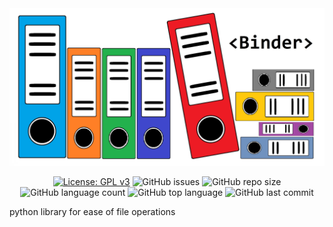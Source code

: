 <div align="center">
  
<img src="https://github.com/Techniex/binder/blob/dev/doc/binder.jpg" alt="Binder" width="640" />

[![License: GPL v3](https://img.shields.io/badge/License-GPLv3-blue.svg)](https://www.gnu.org/licenses/gpl-3.0)
![GitHub issues](https://img.shields.io/github/issues/techniex/binder)
![GitHub repo size](https://img.shields.io/github/repo-size/techniex/binder)
![GitHub language count](https://img.shields.io/github/languages/count/techniex/binder)
![GitHub top language](https://img.shields.io/github/languages/top/techniex/binder)
![GitHub last commit](https://img.shields.io/github/last-commit/techniex/binder)
</div>

python library for ease of file operations
